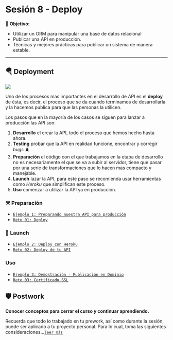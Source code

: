 # Sesión 8 - Deploy

🎯 **Objetivo:**

- Utilizar un ORM para manipular una base de datos relacional
- Publicar una API en producción. 
- Técnicas y mejores prácticas para publicar un sistema de manera estable.


<!-- ## 🧳 Sequelize 

Sequelize es un ORM para Nodejs que nos permite manipular varias bases de datos SQL de una manera bastante sencilla, entre estas bases de datos podemos encontrar: mysql, sqlite, postgres, mssql.

Para instalar sequelize en nuestro proyecto de node solo tenemos que escribir las siguientes lineas en la consola:

```bash
npm install --save sequelize
```

Y se tiene que instalar la extensión del gestor de bases de datos que se vaya a utilizar. En este caso **MySQL**. 

```bash
npm install --save mysql2
```

Otras opciones son:

- **Postgres** `pg pg-hstore`
- **SQLite** `sqlite3`
- **MsSQL** `tedious`

### 🐼 Uso de Sequelize

- [`Ejemplo 1: Configuración y definición`](Ejemplo-00/#ejemplo-1)
- [`Reto 01: Sequelize`](Reto-00/#reto-1)
 -->
--- 



## 🪂 Deployment

![](img/launch.png)

Uno de los procesos mas importantes en el desarrollo de API es el **deploy** de ésta, es decir, el proceso que se da cuando terminamos de desarrollarla y  la hacemos publica para que las personas la utilicen.

Los pasos que en la mayoría de los casos se siguen para lanzar a producción las API son:

1. **Desarrollo** el crear la API, todo el proceso que hemos hecho hasta ahora.
2. **Testing** probar que la API en realidad funcione, encontrar y corregir *bugs* 🪲.
3. **Preparación** el código con el que trabajamos en la etapa de desarrollo no es necesariamente el que se va a subir al servidor, tiene que pasar por una serie de transformaciones que lo hacen mas compacto y manejable.
4. **Launch** lazar la API, para este paso se recomienda usar herramientas como *Heroku* que simplifican este proceso. 
5. **Uso** comenzar a utilizar la API ya en producción.

### ⚒ Preparación 

- [`Ejemplo 1: Preparando nuestra API para producción`](Ejemplo-01/#ejemplo-1---preparando-nuestra-api-para-producción)
- [`Reto 01: Deploy`](Reto-01/#reto-1)


### 🚀 Launch 

- [`Ejemplo 2: Deploy con Heroku`](Ejemplo-02/#ejemplo-2---deploy-con-heroku)
- [`Reto 02: Deploy de tu API`](Reto-02/#reto-2) 

###  Uso 

- [`Ejemplo 3: Demostración - Publicación en Dominio`](Ejemplo-03/#ejemplo-3---últimos-pasos)
- [`Reto 03: Certificado SSL`](Reto-03/#reto-3)


## 🛡 Postwork

**Conocer conceptos para cerrar el curso y continuar aprendiendo.**

Recuerda que todo lo trabajado en tu prework, así como durante la sesión, puede ser aplicado a tu proyecto personal. Para lo cual, toma las siguientes consideraciones...[`leer más`](Postwork/#postwork)
